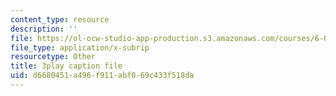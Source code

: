 ```yaml
---
content_type: resource
description: ''
file: https://ol-ocw-studio-app-production.s3.amazonaws.com/courses/6-00sc-introduction-to-computer-science-and-programming-spring-2011/d6680451a496f911abf069c433f518da_bX3jvD7XFPs.srt
file_type: application/x-subrip
resourcetype: Other
title: 3play caption file
uid: d6680451-a496-f911-abf0-69c433f518da
---
```


